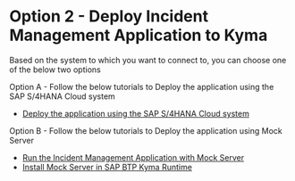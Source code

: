 # Option 2 - Deploy Incident Management Application to Kyma

Based on the system to which you want to connect to, you can choose one of the below two options

Option A - Follow the below tutorials to Deploy the application using the SAP S/4HANA Cloud system
   - [Deploy the application using the SAP S/4HANA Cloud system ](./deploy-app-to-kyma.md)

Option B - Follow the below tutorials to Deploy the application using Mock Server
   - [Run the Incident Management Application with Mock Server](./deploy-app-using-mock-kyma.md)
   - [Install Mock Server in SAP BTP Kyma Runtime](./install-mock-server-kyma.md)
   
